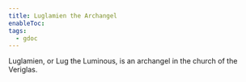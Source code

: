 ```yaml
---
title: Luglamien the Archangel
enableToc: 
tags:
  - gdoc
---
```

Luglamien, or Lug the Luminous, is an archangel in the church of the Veriglas. 
